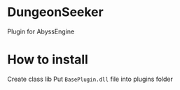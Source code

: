 # DungeonSeeker
 Plugin for AbyssEngine

# How to install
Create class lib
Put `BasePlugin.dll` file into plugins folder
